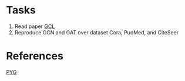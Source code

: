 
# Tasks 

 1. Read paper [GCL](#https://proceedings.neurips.cc/paper_files/paper/2020/hash/3fe230348e9a12c13120749e3f9fa4cd-Abstract.html)
 2. Reproduce GCN and GAT over dataset Cora, PudMed, and CiteSeer


# References 

[PYG](#https://pytorch-geometric.readthedocs.io/en/latest/index.html)
